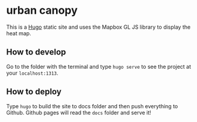 # urban canopy

This is a [Hugo](https://gohugo.io) static site and uses the Mapbox GL JS library to display the heat map.

## How to develop
Go to the folder with the terminal and type `hugo serve` to see the project at your `localhost:1313`.


## How to deploy
Type `hugo` to build the site to docs folder and then push everything to Github. Github pages will read the `docs` folder and serve it!

